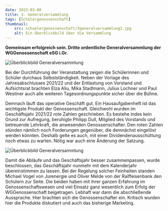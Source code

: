 ```yaml
---
date: 2023-03-08
title: 3. Generalversammlung
tags: [Schülergenossenschaft]
thumbnail:
    src: schuelergenossenschaft/3generalversammlung1.jpg
    alt: Ein Überblickbild über die Versammlung
---
```


**Gemeinsam erfolgreich sein. Dritte ordentliche Generalversammlung der WGGenossenschaft eSG i.Gr.**

![Überblickbild Generalversammlung](/images/schuelergenossenschaft/3generalversammlung1.jpg)

Bei der Durchführung der Veranstaltung zeigen die Schülerinnen und Schüler durchaus Selbstständigkeit. Neben der Vorlage des Jahresabschlusses 2021/22 und der Entlastung von Vorstand und Aufsichtsrat brachten Elza Aliu, Mika Stadlmann, Julius Lochner und Paul Westiner auch alle weiteren Tagesordnungspunkte sicher über die Bühne.


Demnach läuft das operative Geschäft gut. Ein Hausaufgabenheft ist das wichtigste Produkt der Genossenschaft. Gleichwohl wurden im Geschäftsjahr 2021/22 rote Zahlen geschrieben. Es bestehe indes kein Grund zur Aufregung, beruhigte Philipp Dull, Mitglied des Vorstands und betreuende Lehrkraft, die anwesenden Genossenschafter. Den roten Zahlen stünden nämlich noch Forderungen gegenüber, die demnächst eingelöst werden könnten. Deshalb gelte es auch, mit einer Dividendenausschüttung noch etwas zu warten. Nötig war auch eine Änderung der Satzung.


![Überblickbild Generalversammlung](/images/schuelergenossenschaft/3generalversammlung2.jpg)

Damit die Abläufe und das Geschäftsjahr besser zusammenpassen, wurde beschlossen, das Geschäftsjahr nunmehr mit dem Kalenderjahr übereinstimmen zu lassen. Bei der Regelung solcher Feinheiten standen Michael Vogel von Jurenergie und Oliver Melde von der Raiffeisenbank den Schülern zur Seite. Die beiden haben mit ihrer ganzen Erfahrung im Genossenschaftswesen und viel Einsatz ganz wesentlich zum Erfolg der WGGenossenschaft beigetragen. Lebhaft war dann die abschließende Aussprache. Hier brachten sich die Genossenschafter ein. Kritisch wurden hier die Produkte diskutiert und auch das bisherige Marketing. 

